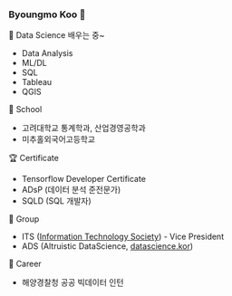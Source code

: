 ### Byoungmo Koo 👋

<!--
**Koo-BM/Koo-BM** is a ✨ _special_ ✨ repository because its `README.md` (this file) appears on your GitHub profile.

Here are some ideas to get you started:

- 🔭 I’m currently working on ...
- 🌱 I’m currently learning ...
- 👯 I’m looking to collaborate on ...
- 🤔 I’m looking for help with ...
- 💬 Ask me about ...
- 📫 How to reach me: ...
- 😄 Pronouns: ...
- ⚡ Fun fact: ...
-->

🌱 Data Science 배우는 중~
- Data Analysis
- ML/DL
- SQL
- Tableau
- QGIS

📌 School
- 고려대학교 통계학과, 산업경영공학과
- 미추홀외국어고등학교

🏆 Certificate
- Tensorflow Developer Certificate
- ADsP (데이터 분석 준전문가)
- SQLD (SQL 개발자)

👯 Group
- ITS ([Information Technology Society](https://www.instagram.com/kuits_/)) - Vice President
- ADS (Altruistic DataScience, [datascience.kor](https://www.instagram.com/datascience.kor/))

👊 Career
- 해양경찰청 공공 빅데이터 인턴

